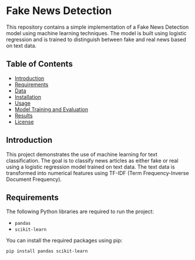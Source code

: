 # Fake News Detection

This repository contains a simple implementation of a Fake News Detection model using machine learning techniques. The model is built using logistic regression and is trained to distinguish between fake and real news based on text data.

## Table of Contents

- [Introduction](#introduction)
- [Requirements](#requirements)
- [Data](#data)
- [Installation](#installation)
- [Usage](#usage)
- [Model Training and Evaluation](#model-training-and-evaluation)
- [Results](#results)
- [License](#license)

## Introduction

This project demonstrates the use of machine learning for text classification. The goal is to classify news articles as either fake or real using a logistic regression model trained on text data. The text data is transformed into numerical features using TF-IDF (Term Frequency-Inverse Document Frequency).

## Requirements

The following Python libraries are required to run the project:

- `pandas`
- `scikit-learn`

You can install the required packages using pip:

```bash
pip install pandas scikit-learn
